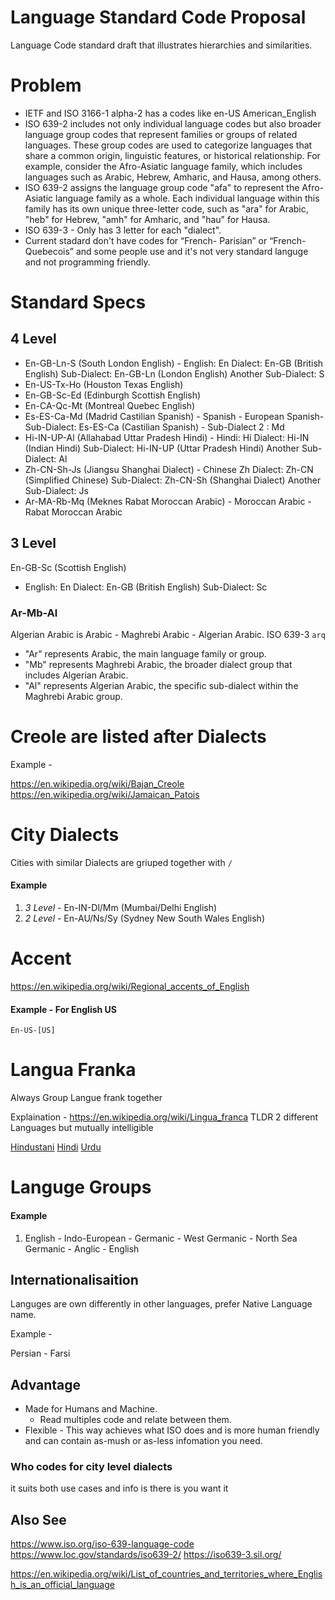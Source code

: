 # Language Standard Code Proposal
Language Code standard draft that illustrates hierarchies and similarities.

# Problem
- IETF and ISO 3166-1 alpha-2 has a codes like en-US American_English
- ISO 639-2 includes not only individual language codes but also broader language group codes that represent families or groups of related languages. These group codes are used to categorize languages that share a common origin, linguistic features, or historical relationship. For example, consider the Afro-Asiatic language family, which includes languages such as Arabic, Hebrew, Amharic, and Hausa, among others.
- ISO 639-2 assigns the language group code "afa" to represent the Afro-Asiatic language family as a whole. Each individual language within this family has its own unique three-letter code, such as "ara" for Arabic, "heb" for Hebrew, "amh" for Amharic, and "hau" for Hausa.
- ISO 639-3 - Only has 3 letter for each "dialect".
- Current stadard don't have codes for “French- Parisian” or “French-Quebecois” and some people use and it's not very standard languge and not programming friendly.

# Standard Specs

## 4 Level
- En-GB-Ln-S (South London English) - English: En Dialect: En-GB (British English) Sub-Dialect: En-GB-Ln (London English) Another Sub-Dialect: S
- En-US-Tx-Ho (Houston Texas English)
- En-GB-Sc-Ed (Edinburgh Scottish English)
- En-CA-Qc-Mt (Montreal Quebec English)
- Es-ES-Ca-Md (Madrid Castilian Spanish) - Spanish - European Spanish- Sub-Dialect: Es-ES-Ca (Castilian Spanish) - Sub-Dialect 2 : Md
- Hi-IN-UP-Al (Allahabad Uttar Pradesh Hindi) - Hindi: Hi Dialect: Hi-IN (Indian Hindi) Sub-Dialect: Hi-IN-UP (Uttar Pradesh Hindi) Another Sub-Dialect: Al
- Zh-CN-Sh-Js (Jiangsu Shanghai Dialect) - Chinese Zh Dialect: Zh-CN (Simplified Chinese) Sub-Dialect: Zh-CN-Sh (Shanghai Dialect) Another Sub-Dialect:  Js
- Ar-MA-Rb-Mq (Meknes Rabat Moroccan Arabic) - Moroccan Arabic - Rabat Moroccan Arabic

## 3 Level
En-GB-Sc (Scottish English)
- English: En Dialect: En-GB (British English) Sub-Dialect: Sc

### Ar-Mb-Al
Algerian Arabic is Arabic - Maghrebi Arabic - Algerian Arabic. ISO 639-3	`arq`

 - "Ar" represents Arabic, the main language family or group.
 - "Mb" represents Maghrebi Arabic, the broader dialect group that includes Algerian Arabic.
 - "Al" represents Algerian Arabic, the specific sub-dialect within the Maghrebi Arabic group.

# Creole are listed after Dialects

Example - 

https://en.wikipedia.org/wiki/Bajan_Creole
https://en.wikipedia.org/wiki/Jamaican_Patois

# City Dialects

Cities with similar Dialects are griuped together with `/`

#### Example

1. *3 Level* - En-IN-Dl/Mm (Mumbai/Delhi English)
2. *2 Level* - En-AU/Ns/Sy (Sydney New South Wales English)

# Accent
https://en.wikipedia.org/wiki/Regional_accents_of_English

#### Example - For English US

`En-US-[US]`

# Langua Franka

Always Group Langue frank together

Explaination - https://en.wikipedia.org/wiki/Lingua_franca TLDR 2 different Languages but mutually intelligible

[Hindustani](https://en.wikipedia.org/wiki/Hindustani_language) [Hindi](https://en.wikipedia.org/wiki/Hindi) [Urdu](https://en.wikipedia.org/wiki/Urdu)

# Languge Groups

#### Example

1. English - Indo-European - Germanic - West Germanic - North Sea Germanic - Anglic - English


## Internationalisaition 

Languges are own differently in other languages, prefer Native Language name.

Example -

Persian - Farsi

## Advantage 

- Made for Humans and Machine.
  - Read multiples code and relate between them.
- Flexible - This way achieves what ISO does and is more human friendly and can contain as-mush or as-less infomation you need.

### Who codes for city level dialects

it suits both use cases and info is there is you want it

## Also See

https://www.iso.org/iso-639-language-code
https://www.loc.gov/standards/iso639-2/
https://iso639-3.sil.org/

https://en.wikipedia.org/wiki/List_of_countries_and_territories_where_English_is_an_official_language
